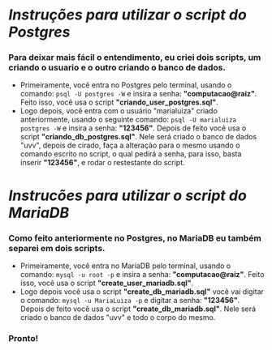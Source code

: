 # _Instruções para utilizar o script do Postgres_ 
 ### Para deixar mais fácil o entendimento, eu criei dois scripts, um criando o usuario e o outro criando o banco de dados.
* Primeiramente, você entra no Postgres pelo terminal, usando o comando: ` psql -U postgres -W ` e insira a senha: **"computacao@raiz"**. Feito isso, você usa o script **"criando_user_postgres.sql"**.
* Logo depois, você entra com o usuário "marialuiza" criado anteriormente, usando o seguinte comando: `psql -U marialuiza postgres -W` e insira a senha: **"123456"**. Depois de feito você usa o script **"criando_db_postgres.sql"**. Nele será criado o banco de dados "uvv", depois de cirado, faça a alteração para o mesmo usando o comando escrito no script, o qual pedirá a senha, para isso, basta inserir **"123456"**, e rodar o restestante do script.  

# _Instrucões para utilizar o script do MariaDB_ 
 ### Como feito anteriormente no Postgres, no MariaDB eu também separei em dois scripts. 
 * Primeiramente, você entra no MariaDB pelo terminal, usando o comando: `mysql -u root -p` e insira a senha: **"computacao@raiz"**. Feito isso, você usa o script **"create_user_mariadb.sql"**.
 * Logo depois você usa o script **"create_db_mariadb.sql"** você vai digitar o comando: `mysql -u MariaLuiza -p` e digitar a senha: **"123456"**. Depois de feito você usa o script **"create_db_mariadb.sql"**. Nele será criado o banco de dados "uvv" e todo o corpo do mesmo.
### Pronto!  
